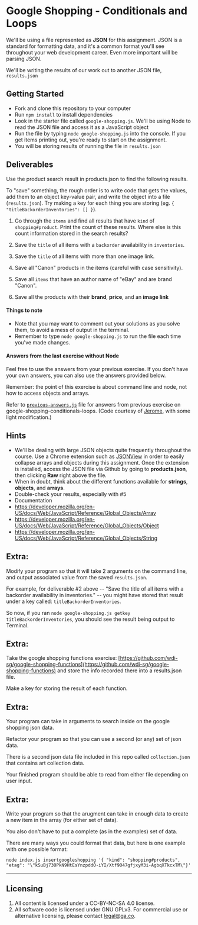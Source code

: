 # Google Shopping - Conditionals and Loops

We'll be using a file represented as **JSON** for this assignment. JSON is a standard for formatting data, and it's a common format you'll see throughout your web development career. Even more important will be parsing JSON.

We'll be writing the results of our work out to another JSON file, `results.json`

## Getting Started
* Fork and clone this repository to your computer
* Run `npm install` to install dependencies
* Look in the starter file called `google-shopping.js`. We'll be using Node to read the JSON file and access it as a JavaScript object
* Run the file by typing `node google-shopping.js` into the console. If you get items printing out, you're ready to start on the assignment.
* You will be storing results of running the file in `results.json`

## Deliverables

Use the product search result in products.json to find the following results.

To "save" something, the rough order is to write code that gets the values, add them to an object key-value pair, and write the object into a file (`results.json`). Try making a key for each thing you are storing (eg. `{ "titleBackorderInventories": [] }`).

1. Go through the `items` and find all results that have `kind` of `shopping#product`. Print the count of these results. Where else is this count information stored in the search results?

2. Save the `title` of all items with a `backorder` availability in `inventories`.

3. Save the `title` of all items with more than one image link.

4. Save all "Canon" products in the items (careful with case sensitivity).

5. Save all `items` that have an author name of "eBay" and are brand "Canon".

6. Save all the products with their **brand**, **price**, and an **image link**

#### Things to note

* Note that you may want to comment out your solutions as you solve them, to avoid a mess of output in the terminal.
* Remember to type `node google-shopping.js` to run the file each time you've made changes.

#### Answers from the last exercise without Node

Feel free to use the answers from your previous exercise. If you don't have your own answers, you can also use the answers provided below.

Remember: the point of this exercise is about command line and node, not how to access objects and arrays.

Refer to [`previous-answers.js`](previous-answers.js) file for answers from previous exercise on google-shopping-conditionals-loops. (Code courtesy of [Jerome](https://github.com/stonefruit/google-shopping-conditionals-loops/blob/4e926e4d9e73335c622ac76737bf69eb4b108e0f/script.js), with some light modification.)

## Hints

* We'll be dealing with large JSON objects quite frequently throughout the course. Use a Chrome extension such as [JSONView](https://chrome.google.com/webstore/detail/jsonview/chklaanhfefbnpoihckbnefhakgolnmc) in order to easily collapse arrays and objects during this assignment. Once the extension is installed, access the JSON file via Github by going to **products.json**, then clicking **Raw** right above the file.
* When in doubt, think about the different functions available for **strings**, **objects**, and **arrays**.
* Double-check your results, especially with #5
* Documentation
* https://developer.mozilla.org/en-US/docs/Web/JavaScript/Reference/Global_Objects/Array
* https://developer.mozilla.org/en-US/docs/Web/JavaScript/Reference/Global_Objects/Object
* https://developer.mozilla.org/en-US/docs/Web/JavaScript/Reference/Global_Objects/String

## Extra:

Modify your program so that it will take 2 arguments on the command line, and output associated value from the saved `results.json`.

For example, for deliverable #2 above -- "Save the title of all items with a backorder availability in inventories." -- you might have stored that result under a key called: `titleBackorderInventories`.

So now, if you ran `node google-shopping.js getkey titleBackorderInventories`, you should see the result being output to Terminal.

## Extra:
Take the google shopping functions exercise: [https://github.com/wdi-sg/google-shopping-functions](https://github.com/wdi-sg/google-shopping-functions) and store the info recorded there into a results.json file.

Make a key for storing the result of each function.

## Extra:
Your program can take in arguments to search inside on the google shopping json data.

Refactor your program so that you can use a second (or any) set of json data.

There is a second json data file included in this repo called `collection.json` that contains art collection data.

Your finished program should be able to read from either file depending on user input.


## Extra:
Write your program so that the arugment can take in enough data to create a new item in the array (for either set of data).

You also don't have to put a complete (as in the examples) set of data.

There are many ways you could format that data, but here is one example with one possible format:
```
node index.js insertgoogleshopping '{ "kind": "shopping#products", "etag": "\"kSuBj73OPkN9HtEsYnzpddO-iYI/Xtf9O47gfjxyM3i-AgbqXTkcxTM\"}'
```

---

## Licensing
1. All content is licensed under a CC-BY-NC-SA 4.0 license.
2. All software code is licensed under GNU GPLv3. For commercial use or alternative licensing, please contact legal@ga.co.
